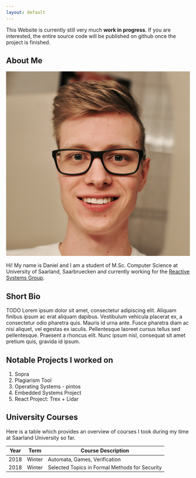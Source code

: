```yaml
---
layout: default
---
```


This Website is currently still very much **work in progress**. If you are interested, the entire source code will be published on github once the project is finished.


## About Me

<img class="profile-picture" src="me.jpg">

Hi! My name is Daniel and I am a student of M.Sc. Computer Science at University of Saarland, Saarbruecken and currently working for the [Reactive Systems Group](https://www.react.uni-saarland.de).


## Short Bio

TODO Lorem ipsum dolor sit amet, consectetur adipiscing elit. Aliquam finibus ipsum ac erat aliquam dapibus. Vestibulum vehicula placerat ex, a consectetur odio pharetra quis. Mauris id urna ante. Fusce pharetra diam ac nisi aliquet, vel egestas ex iaculis. Pellentesque laoreet cursus tellus sed pellentesque. Praesent a rhoncus elit. Nunc ipsum nisl, consequat sit amet pretium quis, gravida id ipsum.

## Notable Projects I worked on

1. Sopra
2. Plagiarism Tool
3. Operating Systems - pintos
4. Embedded Systems Project
4. React Project: Trex + Lidar

## University Courses

Here is a table which provides an overview of courses I took during my time at Saarland University so far.

Year | Term | Course Description
-----|-------|--------
2018 | Winter  | Automata, Games, Verification
2018 | Winter | Selected Topics in Formal Methods for Security
